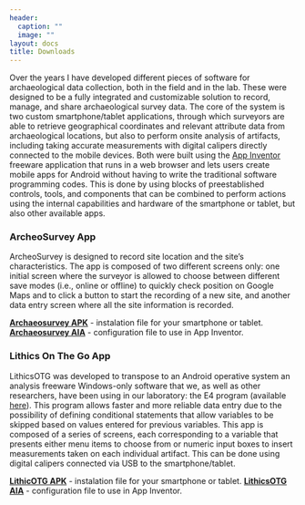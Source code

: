 ```yaml
---
header:
  caption: ""
  image: ""
layout: docs
title: Downloads
---
```


Over the years I have developed different pieces of software for archaeological data collection, both in the field and in the lab. These were designed to be a fully integrated and customizable solution to record, manage, and share archaeological survey data. The core of the system is two custom smartphone/tablet applications, through which surveyors are able to retrieve geographical coordinates and relevant attribute data from archaeological locations, but also to perform onsite analysis of artifacts, including taking accurate measurements with digital calipers directly connected to the mobile devices. 
Both were built using the [App Inventor](http://ai2.appinventor.mit.edu/) freeware application that runs in a web browser and lets users create mobile apps for Android without having to write the traditional software programming codes. This is done by using blocks of preestablished controls, tools, and components that can be combined to perform actions using the internal capabilities and hardware of the smartphone or tablet, but also other available apps.

### ArcheoSurvey App
ArcheoSurvey is designed to record site location and the site’s characteristics. The app is composed of two different screens only: one initial screen where the surveyor is allowed to choose between different save modes (i.e., online or offline) to quickly check position on Google Maps and to click a button to start the recording of a new site, and another data
entry screen where all the site information is recorded.

**[Archaeosurvey APK](https://www.dropbox.com/s/sqz77jm9ewhwvkq/ArcheoSurvey.apk?dl=1)** - instalation file for your smartphone or tablet.
**[Archaeosurvey AIA](https://www.dropbox.com/s/pmo4aa8vxme8obl/ArcheoSurvey.aia?dl=1)** - configuration file to use in App Inventor.


### Lithics On The Go App

LithicsOTG was developed to transpose to an Android operative system an analysis freeware Windows-only software that we, as well as other researchers, have been using in our laboratory: the E4 program (available [here](http://www.oldstoneage.com/software/e4.shtml)). This program allows faster and more reliable data entry due to the possibility of defining conditional statements that allow variables to be skipped based on values entered for previous variables.
This app is composed of a series of screens, each corresponding to a variable that presents either menu items to choose from or numeric input boxes to insert measurements taken on each individual artifact. This can be done using digital calipers connected via USB to the smartphone/tablet.

**[LithicOTG APK](https://www.dropbox.com/s/aosz7ft1753u0y4/LithicsOTG.apk?dl=1)** - instalation file for your smartphone or tablet.
**[LithicsOTG AIA](https://www.dropbox.com/s/p42qt1u443pb4yf/LithicsOTG.aia?dl=1)** - configuration file to use in App Inventor.
